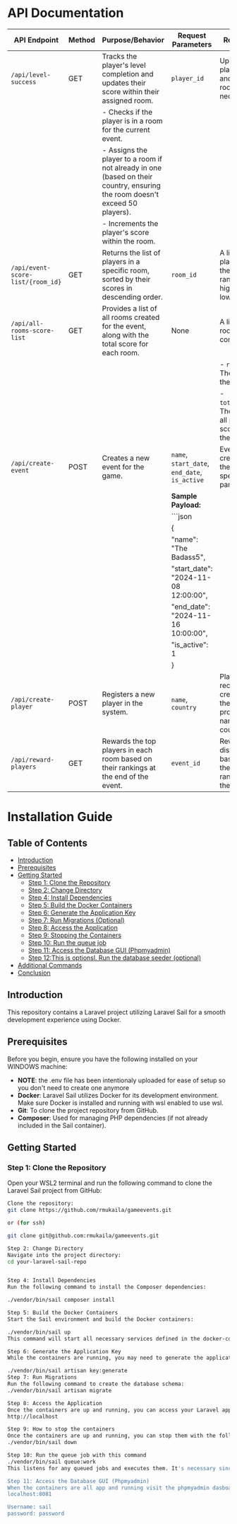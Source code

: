 # API Documentation

| API Endpoint                     | Method | Purpose/Behavior                                                                                                                                                  | Request Parameters               | Response                                                                                     |
|-----------------------------------|--------|------------------------------------------------------------------------------------------------------------------------------------------------------------------|----------------------------------|------------------------------------------------------------------------------------------------|
| `/api/level-success`              | GET   | Tracks the player's level completion and updates their score within their assigned room.                                                                          | `player_id` | Updates player score and assigns room if necessary.                                           |
|                                   |        | - Checks if the player is in a room for the current event.                                                                                                        |                                  |                                                                                            |
|                                   |        | - Assigns the player to a room if not already in one (based on their country, ensuring the room doesn't exceed 50 players).                                       |                                  |                                                                                            |
|                                   |        | - Increments the player's score within the room.                                                                                                                 |                                  |                                                                                            |
| `/api/event-score-list/{room_id}` | GET    | Returns the list of players in a specific room, sorted by their scores in descending order.                                                                       | `room_id`                        | A list of players with their scores, ranked from highest to lowest.                          |
| `/api/all-rooms-score-list`       | GET    | Provides a list of all rooms created for the event, along with the total score for each room.                                                                     | None                             | A list of rooms, each containing:                                                            |
|                                   |        |                                                                                                                                                                  |                                  | - `room_id`: The ID of the room.                                                             |
|                                   |        |                                                                                                                                                                  |                                  | - `total_score`: The sum of all players’ scores in the room.                                 |
| `/api/create-event`               | POST   | Creates a new event for the game.                                                                                                                                 | `name`, `start_date`, `end_date`, `is_active`  | Event created with the specified parameters.                                                 |
|                                   |        |                                                                                                                                                                  | **Sample Payload:**               |                                                                                            |
|                                   |        |                                                                                                                                                                  | ```json                                                                                     |
|                                   |        |                                                                                                                                                                  | {                                                                                           |
|                                   |        |                                                                                                                                                                  |   "name": "The Badass5",                                                                     |
|                                   |        |                                                                                                                                                                  |   "start_date": "2024-11-08 12:00:00",                                                       |
|                                   |        |                                                                                                                                                                  |   "end_date": "2024-11-16 10:00:00",                                                         |
|                                   |        |                                                                                                                                                                  |   "is_active": 1                                                                             |
|                                   |        |                                                                                                                                                                  | }                                                                                           |
| `/api/create-player`              | POST   | Registers a new player in the system.                                                                                                                             | `name`, `country`                | Player record is created with the provided name and country.                                 |
| `/api/reward-players`             | GET   | Rewards the top players in each room based on their rankings at the end of the event.                                                                             | `event_id`                       | Rewards distributed based on the players' rankings in their rooms.                           |


# Installation Guide

## Table of Contents
- [Introduction](#introduction)
- [Prerequisites](#prerequisites)
- [Getting Started](#getting-started)
  - [Step 1: Clone the Repository](#step-1-clone-the-repository)
  - [Step 2: Change Directory](#step-2-change-directory)
  - [Step 4: Install Dependencies](#step-4-install-dependencies)
  - [Step 5: Build the Docker Containers](#step-5-build-the-docker-containers)
  - [Step 6: Generate the Application Key](#step-6-generate-the-application-key)
  - [Step 7: Run Migrations (Optional)](#step-7-run-migrations-optional)
  - [Step 8: Access the Application](#step-8-access-the-application)
  - [Step 9: Stopping the Containers](#step-9-stopping-the-containers)
  - [Step 10: Run the queue job](#step-10-run-queue-job)
  - [Step 11: Access the Database GUI (Phpmyadmin)](#step-11-phpmyadmin-ui)
  - [Step 12:This is optionsl. Run the database seeder (optional) ](#step-11-)
- [Additional Commands](#additional-commands)
- [Conclusion](#conclusion)

## Introduction

This repository contains a Laravel project utilizing Laravel Sail for a smooth development experience using Docker.

## Prerequisites

Before you begin, ensure you have the following installed on your WINDOWS machine:
- **NOTE**: the .env file has been intentionaly uploaded for ease of setup so you don't need to create one anymore
- **Docker**: Laravel Sail utilizes Docker for its development environment. Make sure Docker is installed and running with wsl enabled to use wsl.
- **Git**: To clone the project repository from GitHub.
- **Composer**: Used for managing PHP dependencies (if not already included in the Sail container).

## Getting Started

### Step 1: Clone the Repository

Open your WSL2 terminal and run the following command to clone the Laravel Sail project from GitHub:

```bash
Clone the repository:
git clone https://github.com/rmukaila/gameevents.git

or (for ssh)

git clone git@github.com:rmukaila/gameevents.git

Step 2: Change Directory
Navigate into the project directory:
cd your-laravel-sail-repo


Step 4: Install Dependencies
Run the following command to install the Composer dependencies:

./vendor/bin/sail composer install

Step 5: Build the Docker Containers
Start the Sail environment and build the Docker containers:

./vendor/bin/sail up
This command will start all necessary services defined in the docker-compose.yml file, .

Step 6: Generate the Application Key
While the containers are running, you may need to generate the application key for Laravel. Open another terminal window and run:

./vendor/bin/sail artisan key:generate
Step 7: Run Migrations 
Run the following command to create the database schema:
./vendor/bin/sail artisan migrate

Step 8: Access the Application
Once the containers are up and running, you can access your Laravel application in your web browser at:
http://localhost

Step 9: How to stop the containers
Once the containers are up and running, you can stop them with the following command:
./vendor/bin/sail down

Step 10: Run the queue job with this command
./vendor/bin/sail queue:work
This listens for any queued jobs and executes them. It's necessary since the application uses queues

Step 11: Access the Database GUI (Phpmyadmin)
When the containers are all app and running visit the phpmyadmin dasboard here:
localhost:8081

Username: sail
password: password


